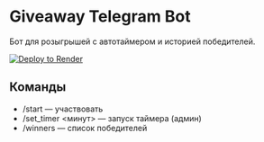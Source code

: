 # Giveaway Telegram Bot

Бот для розыгрышей с автотаймером и историей победителей.

[![Deploy to Render](https://render.com/images/deploy-to-render-button.svg)](https://render.com/deploy?repo=https://github.com/YOUR_USERNAME/giveaway-telegram-bot)

## Команды

- /start — участвовать
- /set_timer <минут> — запуск таймера (админ)
- /winners — список победителей